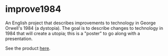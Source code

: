 # improve1984
An English project that describes improvements to technology in George Orwell's 1984 (a dystopia).
The goal is to describe changes to technology in 1984 that will create a utopia; this is a "poster" to go along with a presentation.

See the product <a target="_blank" href="/improve1984">here</a>.
